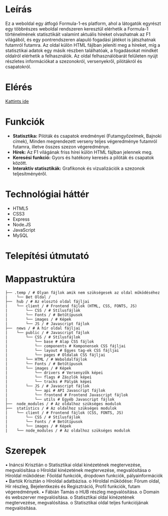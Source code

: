 # Leírás
Ez a weboldal egy átfogó Formula-1-es platform, ahol a látogatók egyrészt egy többrészes weboldal rendszeren keresztül elérhetik a Formula-1 történelmének statisztikáit valamint aktuális híreket olvashatnak az F1 világából, és egy pontrendszeren alapuló fogadási játékot is játszhatnak futamról futamra. Az oldal külön HTML fájlban jeleníti meg a híreket, míg a statisztikai adatok egy másik részben találhatóak, a fogadásokat mindkét oldalról elérhetik a felhasználók. Az oldal felhasználóbarát felületen nyújt részletes információkat a szezonokról, versenyekről, pilótákról és csapatokról.

# Elérés
[Kattints ide](https://f1statsandnews.com/)

# Funkciók
- **Statisztika:** Pilóták és csapatok eredményei (Futamgyőzelmek, Bajnoki címek), Minden megrendezett verseny teljes végeredménye futamról futamra, illetve összes szezon végeredménye.
- **Hírek:** Az F1 világának friss hírei külön HTML fájlban jelennek meg.
- **Keresési funkció:** Gyors és hatékony keresés a pilóták és csapatok között.
- **Interaktív statisztikák:** Grafikonok és vizualizációk a szezonok teljesítményéről.

# Technológiai háttér
- HTML5
- CSS3
- Express
- Node.JS
- JavaScript
- MySQL


# Telepítési útmutató


# Mappastruktúra
```
├── .temp / # Olyan fájlok amik nem szükségesek az oldal működéséhez
|    └── Bet Oldal /
├──  hub / # Az elosztó oldal fájljai
|    └── client / # Frontend fájlok (HTML, CSS, FONTS, JS)       
|        └── CSS / # Stílusfájlok
|        └── Fonts / # Betűtípusok
|        └── images / # Képek
|        └── JS / # Javascript fájlok 
├──  news / # A hír oldal fájljai
|    └── public / # Javascript fájlok
|        └── CSS / # Stílusfájlok
|            └── base # Alap CSS fájlok
|            └── components # Komponensek CSS fájljai
|            └── layout # Egyes tag-ek CSS fájljai
|            └── pages # Oldalak CSS fájljai
|        └── HTML / # Weboldalfájlok
|        └── Fonts / # Betűtípusok
|        └── images / # Képek
|            └── drivers # Versenyzők képei
|            └── flags # Zászlók képei
|            └── tracks # Pályák képei
|        └── JS / # Javascript fájlok 
|            └── api # API Javascript fájlok
|            └── frontend # Frontend Javascript fájlok
|            └── utils # Egyéb Javascript fájlok
├──  node_modules / # Az oldalhoz szükséges modulok
├──  statistics / # Az oldalhoz szükséges modulok
|    └── client / # Frontend fájlok (CSS, FONTS, JS)
|        └── CSS / # Stílusfájlok
|        └── Fonts / # Betűtípusok
|        └── images / # Képek
|    └── node_modules / # Az oldalhoz szükséges modulok
```

# Szerepek
•	Ináncsi Krisztián 
o	    Statisztikai oldal kinézetének megtervezése, megvalósítása
o	    Híroldal kinézetének megtervezése, megvalósítása
o	    Híroldal működése: Főoldal funkciók, dropdown funkciók, pályainformációk
•	Bartók Krisztán
o	    Híroldal adatbázisa.
o	    Híroldal működése: Fórum oldal, Hír részleg, Bejelentkezés és Regisztráció, Profil funkciók, futam végeredmények.
•	Fábián Tamás
o	    HUB részleg megvalósítása.
o	    Domain és webszerver megvalósítása.
o	    Statisztikai oldal kinézetének megtervezése, megvalósítása.
o	    Statisztikai oldal teljes funkciójának megvalósítása.

